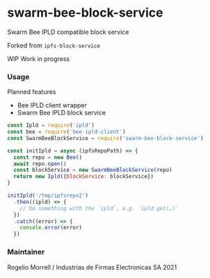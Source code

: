 # swarm-bee-block-service
Swarm Bee IPLD compatible block service

Forked from `ipfs-block-service`

WIP Work in progress

### Usage

Planned features

- Bee IPLD client wrapper
- Swarm Bee IPLD block service

```javascript
const Ipld = require('ipld')
const bee = require('bee-ipld-client') 
const SwarmBeeBlockService = require('swarm-bee-block-service')

const initIpld = async (ipfsRepoPath) => {
  const repo = new Bee()
  await repo.open()
  const blockService = new SwarmBeeBlockService(repo)
  return new Ipld({blockService: blockService})
}

initIpld('/tmp/ipfsrepo2')
  .then((ipld) => {
    // Do something with the `ipld`, e.g. `ipld.get(…)`
  })
  .catch((error) => {
    console.error(error)
  })

  ```

### Maintainer
Rogelio Morrell / Industrias de Firmas Electronicas SA 2021